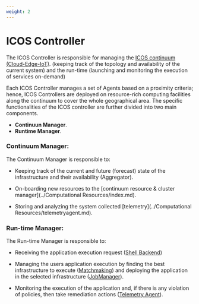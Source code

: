 ```yaml
---
weight: 2
---
```


# ICOS Controller
The ICOS Controller is responsible for managing the [ICOS continuum (Cloud-Edge-IoT)](https://www.icos-project.eu/). 
(keeping track of the topology and availability of the current system) 
and the run-time (launching and monitoring the execution of services on-demand)
 
Each ICOS Controller manages a set of Agents based on a proximity criteria; 
hence, ICOS Controllers are deployed on resource-rich computing facilities along 
the continuum to cover the whole geographical area.
The specific functionalities of the ICOS controller are further divided into two main components.

- **Continuun Manager**.
- **Runtime Manager**.


### Continuum Manager:
The Continuum Manager is responsible to:

- Keeping track of the current and future (forecast) state of the infrastructure and 
  their availability (Aggregator). 

- On-boarding new resources to the [continuum resource & cluster manager](../Computational Resources/index.md).
  
- Storing and analyzing the system collected [telemetry](../Computational Resources/telemetryagent.md).

### Run-time Manager:
The Run-time Manager is responsible to:

- Receiving the application execution request ([Shell Backend](../../Developer/Components/Shell/shell-backend))

- Managing the users application execution by finding the best infrastructure to execute ([Matchmaking](../../Developer/Components/match-making/README.md)) 
and deploying the application in the selected infrastructure ([JobManager](../../Developer/Components/job-manager/api)).

- Monitoring the execution of the application and, if there is any violation of policies, 
  then take remediation actions ([Telemetry Agent](../../Developer/Components/telemetry-agent/installation.md)).
